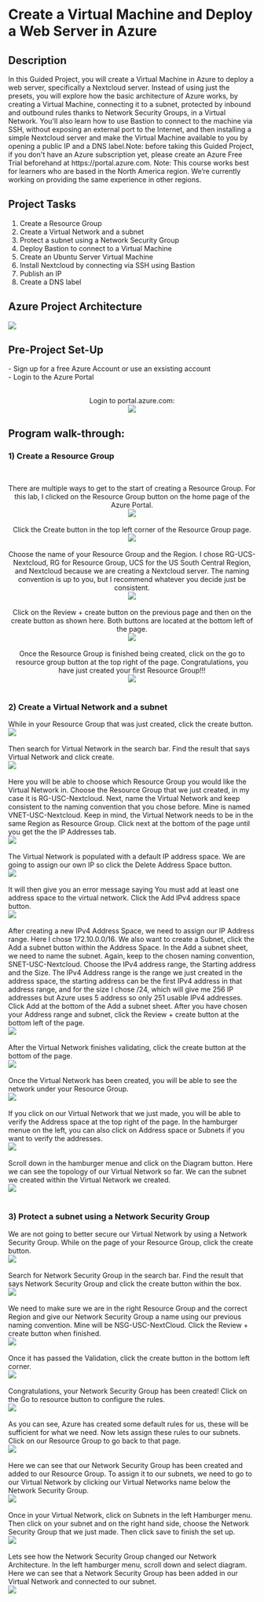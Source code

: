 <h1>Create a Virtual Machine and Deploy a Web Server in Azure</h1>

<h2>Description</h2>
In this Guided Project, you will create a Virtual Machine in Azure to deploy a web server, specifically a Nextcloud server. Instead of using just the presets, you will explore how the basic architecture of Azure works, by creating a Virtual Machine, connecting it to a subnet, protected by inbound and outbound rules thanks to Network Security Groups, in a Virtual Network. You'll also learn how to use Bastion to connect to the machine via SSH, without exposing an external port to the Internet, and then installing a simple Nextcloud server and make the Virtual Machine available to you by opening a public IP and a DNS label.Note: before taking this Guided Project, if you don't have an Azure subscription yet, please create an Azure Free Trial beforehand at https://portal.azure.com. Note: This course works best for learners who are based in the North America region. We’re currently working on providing the same experience in other regions.
<br />

<h2>Project Tasks</h2>

1) Create a Resource Group
2) Create a Virtual Network and a subnet
3) Protect a subnet using a Network Security Group
4) Deploy Bastion to connect to a Virtual Machine
5) Create an Ubuntu Server Virtual Machine
6) Install Nextcloud by connecting via SSH using Bastion
7) Publish an IP
8) Create a DNS label

<h2>Azure Project Architecture</h2>
<img src="https://i.imgur.com/wGSQbAG.png">

<h2>Pre-Project Set-Up</h2>
 - Sign up for a free Azure Account or use an exsisting account <br/>
 - Login to the Azure Portal
 <br />
 <br />
 <p align="center">
 Login to portal.azure.com: <br/>
 <img src="https://i.imgur.com/TUzFP8L.png"/>

<h2>Program walk-through:</h2>

<h3> 1) Create a Resource Group</h3>

<br />
<p align="center">
There are multiple ways to get to the start of creating a Resource Group. For this lab, I clicked on the Resource Group button on the home page of the Azure Portal. <br/>
<img src="https://i.imgur.com/a26tkVw.png"/>
<br />
<br />
Click the Create button in the top left corner of the Resource Group page.  <br/>
<img src="https://i.imgur.com/SAoaUFU.png"/>
<br />
<br />
Choose the name of your Resource Group and the Region. I chose RG-UCS-Nextcloud, RG for Resource Group, UCS for the US South Central Region, and Nextcloud because we are creating a Nextcloud server. The naming convention is up to you, but I recommend whatever you decide just be consistent.  <br/>
<img src="https://i.imgur.com/xSsZQ9K.png"/>
<br />
<br />
Click on the Review + create button on the previous page and then on the create button as shown here. Both buttons are located at the bottom left of the page.  <br/>
<img src="https://i.imgur.com/KdkT8Wc.png"/>
<br />
<br />
Once the Resource Group is finished being created, click on the go to resource group button at the top right of the page. Congratulations, you have just created your first Resource Group!!!  <br/>
<img src="https://i.imgur.com/MFWeGwD.png"/>
<br />
<br />

<h3> 2) Create a Virtual Network and a subnet</h3>
While in your Resource Group that was just created, click the create button.  <br/>
<img src="https://i.imgur.com/7xHDgOW.png"/>
<br />
<br />
Then search for Virtual Network in the search bar. Find the result that says Virtual Network and click create.  <br/>
<img src="https://i.imgur.com/sexs5LU.png"/>
<br />
<br />
Here you will be able to choose which Resource Group you would like the Virtual Network in. Choose the Resource Group that we just created, in my case it is RG-USC-Nextcloud. Next, name the Virtual Network and keep consistent to the naming convention that you chose before. Mine is named VNET-USC-Nextcloud. Keep in mind, the Virtual Network needs to be in the same Region as Resource Group. Click next at the bottom of the page until you get the the IP Addresses tab.  <br/>
<img src="https://i.imgur.com/WtPGhea.png"/>
<br />
<br />
The Virtual Network is populated with a default IP address space. We are going to assign our own IP so click the Delete Address Space button.  <br/>
<img src="https://i.imgur.com/Dx0nPJP.png"/>
<br />
<br />
It will then give you an error message saying You must add at least one address space to the virtual network. Click the Add IPv4 address space button.  <br/>
<img src="https://i.imgur.com/DD6WNNt.png"/>
<br />
<br />
After creating a new IPv4 Address Space, we need to assign our IP Address range. Here I chose 172.10.0.0/16. We also want to create a Subnet, click the Add a subnet button within the Address Space. In the Add a subnet sheet, we need to name the subnet. Again, keep to the chosen naming convention, SNET-USC-Nextcloud. Choose the IPv4 address range, the Starting address and the Size. The IPv4 Address range is the range we just created in the address space, the starting address can be the first IPv4 address in that address range, and for the size I chose /24, which will give me 256 IP addresses but Azure uses 5 address so only 251 usable IPv4 addresses. Click Add at the bottom of the Add a subnet sheet. After you have chosen your Address range and subnet, click the Review + create button at the bottom left of the page.  <br/>
<img src="https://i.imgur.com/nlJdAT9.png"/>
<br />
<br />
After the Virtual Network finishes validating, click the create button at the bottom of the page.  <br/>
<img src="https://i.imgur.com/fITWtW8.png"/>
<br />
<br />
Once the Virtual Network has been created, you will be able to see the network under your Resource Group.  <br/>
<img src="https://i.imgur.com/1vlt17L.png"/>
<br />
<br />
If you click on our Virtual Network that we just made, you will be able to verify the Address space at the top right of the page. In the hamburger menue on the left, you can also click on Address space or Subnets if you want to verify the addresses.  <br/>
<img src="https://i.imgur.com/N0RjNS2.png"/>
<br />
<br />
Scroll down in the hamburger menue and click on the Diagram button. Here we can see the topology of our Virtual Network so far. We can the subnet we created within the Virtual Network we created.  <br/>
<img src="https://i.imgur.com/5vQVvsJ.png"/>
<br />
<br />

<h3> 3) Protect a subnet using a Network Security Group</h3>
We are not going to better secure our Virtual Network by using a Network Security Group. While on the page of your Resource Group, click the create button.  <br/>
<img src="https://i.imgur.com/ymtGDx4.png"/>
<br />
<br />
Search for Network Security Group in the search bar. Find the result that says Network Security Group and click the create button within the box.  <br/>
<img src="https://i.imgur.com/Mk2a8eX.png"/>
<br />
<br />
We need to make sure we are in the right Resource Group and the correct Region and give our Network Security Group a name using our previous naming convention. Mine will be NSG-USC-NextCloud. Click the Review + create button when finished.  <br/>
<img src="https://i.imgur.com/4cEE0nq.png"/>
<br />
<br />
Once it has passed the Validation, click the create button in the bottom left corner.  <br/>
<img src="https://i.imgur.com/iZuyNPZ.png"/>
<br />
<br />
Congratulations, your Network Security Group has been created! Click on the Go to resource button to configure the rules.  <br/>
<img src="https://i.imgur.com/8XWeniS.png"/>
<br />
<br />
As you can see, Azure has created some default rules for us, these will be sufficient for what we need. Now lets assign these rules to our subnets. Click on our Resource Group to go back to that page.  <br/>
<img src="https://i.imgur.com/VDG2rWv.png"/>
<br />
<br />
Here we can see that our Network Security Group has been created and added to our Resource Group. To assign it to our subnets, we need to go to our Virtual Network by clicking our Virtual Networks name below the Network Security Group.  <br/>
<img src="https://i.imgur.com/7jd9n8B.png"/>
<br />
<br />
Once in your Virtual Network, click on Subnets in the left Hamburger menu. Then click on your subnet and on the right hand side, choose the Network Security Group that we just made. Then click save to finish the set up.  <br/>
<img src="https://i.imgur.com/CFUoh3g.png"/>
<br />
<br />
Lets see how the Network Security Group changed our Network Architecture. In the left hamburger menu, scroll down and select diagram. Here we can see that a Network Security Group has been added in our Virtual Network and connected to our subnet.  <br/>
<img src="https://i.imgur.com/0Gapdhw.png"/>
<br />
<br />

<!--
  <br/>
<img src=""/>
<br />
<br />

<!--
 ```diff
- text in red
+ text in green
! text in orange
# text in gray
@@ text in purple (and bold)@@
```
--!>
